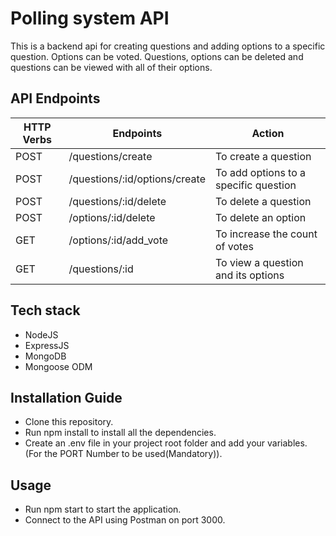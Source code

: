 # Polling system API

This is a backend api for creating questions and adding options to a specific question. Options can be voted. Questions, options can be deleted and questions can be viewed with all of their options.

## API Endpoints

| HTTP Verbs | Endpoints                          | Action                                 |
| ---------- | -----------------------------------| -------------------------------------- |
| POST       | /questions/create                  | To create a  question                  |
| POST       | /questions/:id/options/create      | To add options to a specific question  |
| POST       | /questions/:id/delete              | To delete a question                   |
| POST       | /options/:id/delete                | To delete an option                    |
| GET        | /options/:id/add_vote              | To increase the count of votes         |
| GET        | /questions/:id                     | To view a question and its options     |

## Tech stack
* NodeJS
* ExpressJS
* MongoDB
* Mongoose ODM

## Installation Guide

- Clone this repository.
- Run npm install to install all the dependencies.
- Create an .env file in your project root folder and add your variables. (For the PORT Number to be used(Mandatory)).

## Usage

- Run npm start to start the application.
- Connect to the API using Postman on port 3000.

